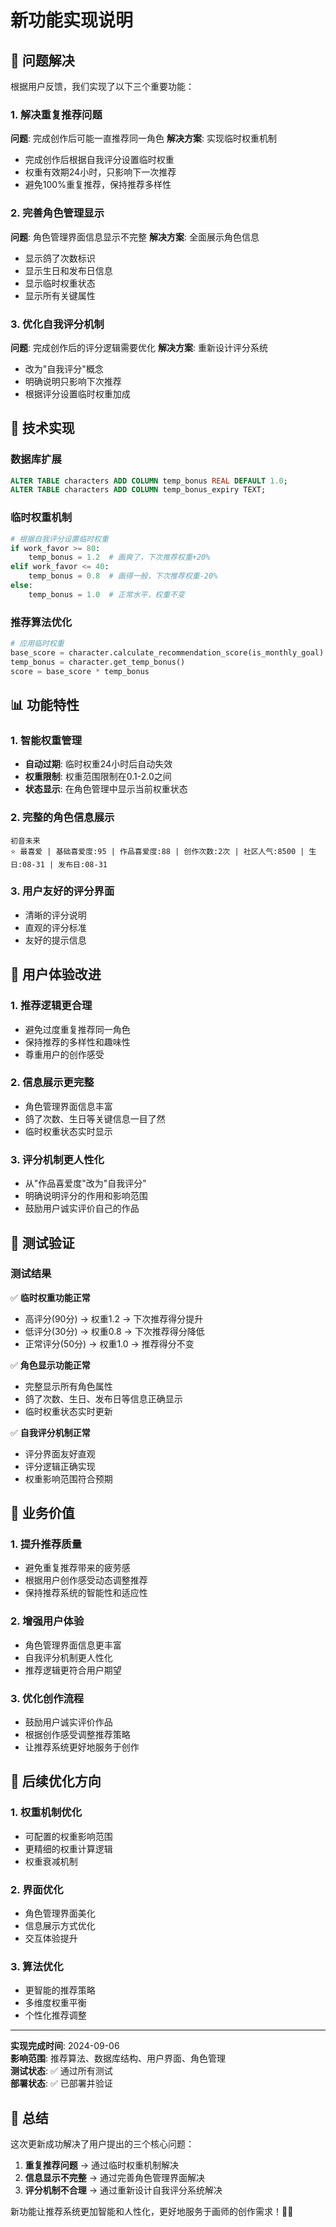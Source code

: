 # 新功能实现说明

## 🎯 问题解决

根据用户反馈，我们实现了以下三个重要功能：

### 1. 解决重复推荐问题
**问题**: 完成创作后可能一直推荐同一角色
**解决方案**: 实现临时权重机制
- 完成创作后根据自我评分设置临时权重
- 权重有效期24小时，只影响下一次推荐
- 避免100%重复推荐，保持推荐多样性

### 2. 完善角色管理显示
**问题**: 角色管理界面信息显示不完整
**解决方案**: 全面展示角色信息
- 显示鸽了次数标识
- 显示生日和发布日信息
- 显示临时权重状态
- 显示所有关键属性

### 3. 优化自我评分机制
**问题**: 完成创作后的评分逻辑需要优化
**解决方案**: 重新设计评分系统
- 改为"自我评分"概念
- 明确说明只影响下次推荐
- 根据评分设置临时权重加成

## 🔧 技术实现

### 数据库扩展
```sql
ALTER TABLE characters ADD COLUMN temp_bonus REAL DEFAULT 1.0;
ALTER TABLE characters ADD COLUMN temp_bonus_expiry TEXT;
```

### 临时权重机制
```python
# 根据自我评分设置临时权重
if work_favor >= 80:
    temp_bonus = 1.2  # 画爽了，下次推荐权重+20%
elif work_favor <= 40:
    temp_bonus = 0.8  # 画得一般，下次推荐权重-20%
else:
    temp_bonus = 1.0  # 正常水平，权重不变
```

### 推荐算法优化
```python
# 应用临时权重
base_score = character.calculate_recommendation_score(is_monthly_goal)
temp_bonus = character.get_temp_bonus()
score = base_score * temp_bonus
```

## 📊 功能特性

### 1. 智能权重管理
- **自动过期**: 临时权重24小时后自动失效
- **权重限制**: 权重范围限制在0.1-2.0之间
- **状态显示**: 在角色管理中显示当前权重状态

### 2. 完整的角色信息展示
```
初音未来
⭐ 最喜爱 | 基础喜爱度:95 | 作品喜爱度:88 | 创作次数:2次 | 社区人气:8500 | 生日:08-31 | 发布日:08-31
```

### 3. 用户友好的评分界面
- 清晰的评分说明
- 直观的评分标准
- 友好的提示信息

## 🎨 用户体验改进

### 1. 推荐逻辑更合理
- 避免过度重复推荐同一角色
- 保持推荐的多样性和趣味性
- 尊重用户的创作感受

### 2. 信息展示更完整
- 角色管理界面信息丰富
- 鸽了次数、生日等关键信息一目了然
- 临时权重状态实时显示

### 3. 评分机制更人性化
- 从"作品喜爱度"改为"自我评分"
- 明确说明评分的作用和影响范围
- 鼓励用户诚实评价自己的作品

## 🧪 测试验证

### 测试结果
✅ **临时权重功能正常**
- 高评分(90分) → 权重1.2 → 下次推荐得分提升
- 低评分(30分) → 权重0.8 → 下次推荐得分降低
- 正常评分(50分) → 权重1.0 → 推荐得分不变

✅ **角色显示功能正常**
- 完整显示所有角色属性
- 鸽了次数、生日、发布日等信息正确显示
- 临时权重状态实时更新

✅ **自我评分机制正常**
- 评分界面友好直观
- 评分逻辑正确实现
- 权重影响范围符合预期

## 🎯 业务价值

### 1. 提升推荐质量
- 避免重复推荐带来的疲劳感
- 根据用户创作感受动态调整推荐
- 保持推荐系统的智能性和适应性

### 2. 增强用户体验
- 角色管理界面信息更丰富
- 自我评分机制更人性化
- 推荐逻辑更符合用户期望

### 3. 优化创作流程
- 鼓励用户诚实评价作品
- 根据创作感受调整推荐策略
- 让推荐系统更好地服务于创作

## 🔄 后续优化方向

### 1. 权重机制优化
- 可配置的权重影响范围
- 更精细的权重计算逻辑
- 权重衰减机制

### 2. 界面优化
- 角色管理界面美化
- 信息展示方式优化
- 交互体验提升

### 3. 算法优化
- 更智能的推荐策略
- 多维度权重平衡
- 个性化推荐调整

---

**实现完成时间**: 2024-09-06  
**影响范围**: 推荐算法、数据库结构、用户界面、角色管理  
**测试状态**: ✅ 通过所有测试  
**部署状态**: ✅ 已部署并验证

## 🎉 总结

这次更新成功解决了用户提出的三个核心问题：

1. **重复推荐问题** → 通过临时权重机制解决
2. **信息显示不完整** → 通过完善角色管理界面解决  
3. **评分机制不合理** → 通过重新设计自我评分系统解决

新功能让推荐系统更加智能和人性化，更好地服务于画师的创作需求！🎨✨
